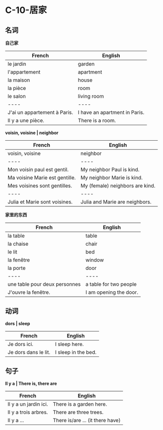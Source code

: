 # C-10-居家

## 名词

**自己家**

French | English
---- | ----
le jardin | garden
l'appartement | apartment
la maison | house
la pièce | room
le salon | living room
---- | ----
J'ai un appartement à Paris. | I have an apartment in Paris.
Il y a une pièce. | There is a room.

**voisin, voisine | neighbor**

French | English
---- | ----
voisin, voisine | neighbor
---- | ----
Mon voisin paul est gentil. | My neighbor Paul is kind.
Ma voisine Marie est gentille. | My neighbor Marie is kind.
Mes voisines sont gentilles. | My (female) neighbors are kind.
---- | ----
Julia et Marie sont voisines. | Julia and Marie are neighbors.

**家里的东西**

French | English
---- | ----
la table | table
la chaise | chair
le lit | bed
la fenêtre | window
la porte | door
---- | ----
une table pour deux personnes | a table for two people
J'ouvre la fenêtre. | I am opening the door.

## 动词

**dors | sleep**

French | English
---- | ----
Je dors ici. | I sleep here.
Je dors dans le lit. | I sleep in the bed.

## 句子

**Il y a | There is, there are**

French | English
---- | ----
Il y a un jardin ici. | There is a garden here.
Il y a trois arbres. | There are three trees.
Il y a ... | There is/are ... (it there have)